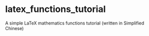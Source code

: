 # latex_functions_tutorial
A simple LaTeX mathematics functions tutorial (written in Simplified Chinese)
